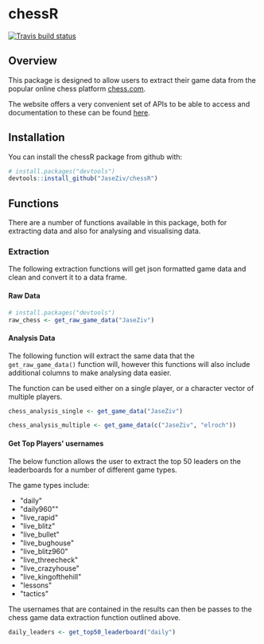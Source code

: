 
chessR
======

<!-- badges: start -->
[![Travis build status](https://travis-ci.org/JaseZiv/chessR.svg?branch=master)](https://travis-ci.org/JaseZiv/chessR) <!-- badges: end -->

Overview
--------

This package is designed to allow users to extract their game data from the popular online chess platform [chess.com](https://www.chess.com/).

The website offers a very convenient set of APIs to be able to access and documentation to these can be found [here](https://www.chess.com/news/view/published-data-api).

Installation
------------

You can install the chessR package from github with:

``` r
# install.packages("devtools")
devtools::install_github("JaseZiv/chessR")
```

Functions
---------

There are a number of functions available in this package, both for extracting data and also for analysing and visualising data.

### Extraction

The following extraction functions will get json formatted game data and clean and convert it to a data frame.

#### Raw Data

``` r
# install.packages("devtools")
raw_chess <- get_raw_game_data("JaseZiv")
```

#### Analysis Data

The following function will extract the same data that the `get_raw_game_data()` function will, however this functions will also include additional columns to make analysing data easier.

The function can be used either on a single player, or a character vector of multiple players.

``` r
chess_analysis_single <- get_game_data("JaseZiv")

chess_analysis_multiple <- get_game_data(c("JaseZiv", "elroch"))
```

#### Get Top Players' usernames

The below function allows the user to extract the top 50 leaders on the leaderboards for a number of different game types.

The game types include:

-   "daily"
-   "daily960""
-   "live\_rapid"
-   "live\_blitz"
-   "live\_bullet"
-   "live\_bughouse"
-   "live\_blitz960"
-   "live\_threecheck"
-   "live\_crazyhouse"
-   "live\_kingofthehill"
-   "lessons"
-   "tactics"

The usernames that are contained in the results can then be passes to the chess game data extraction function outlined above.

``` r
daily_leaders <- get_top50_leaderboard("daily")
```
